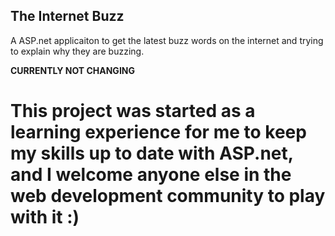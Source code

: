 The Internet Buzz
---
A ASP.net applicaiton to get the latest buzz words on the internet and trying to explain why they are buzzing.

**CURRENTLY NOT CHANGING**

This project was started as a learning experience for me to keep my skills up to date with ASP.net, and I welcome anyone else in the web development community to play with it :)
===============
